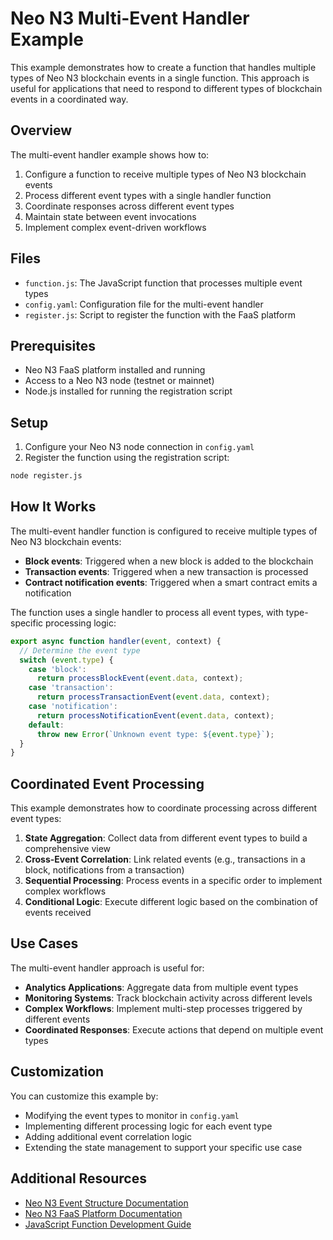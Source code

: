 # Neo N3 Multi-Event Handler Example

This example demonstrates how to create a function that handles multiple types of Neo N3 blockchain events in a single function. This approach is useful for applications that need to respond to different types of blockchain events in a coordinated way.

## Overview

The multi-event handler example shows how to:

1. Configure a function to receive multiple types of Neo N3 blockchain events
2. Process different event types with a single handler function
3. Coordinate responses across different event types
4. Maintain state between event invocations
5. Implement complex event-driven workflows

## Files

- `function.js`: The JavaScript function that processes multiple event types
- `config.yaml`: Configuration file for the multi-event handler
- `register.js`: Script to register the function with the FaaS platform

## Prerequisites

- Neo N3 FaaS platform installed and running
- Access to a Neo N3 node (testnet or mainnet)
- Node.js installed for running the registration script

## Setup

1. Configure your Neo N3 node connection in `config.yaml`
2. Register the function using the registration script:

```bash
node register.js
```

## How It Works

The multi-event handler function is configured to receive multiple types of Neo N3 blockchain events:

- **Block events**: Triggered when a new block is added to the blockchain
- **Transaction events**: Triggered when a new transaction is processed
- **Contract notification events**: Triggered when a smart contract emits a notification

The function uses a single handler to process all event types, with type-specific processing logic:

```javascript
export async function handler(event, context) {
  // Determine the event type
  switch (event.type) {
    case 'block':
      return processBlockEvent(event.data, context);
    case 'transaction':
      return processTransactionEvent(event.data, context);
    case 'notification':
      return processNotificationEvent(event.data, context);
    default:
      throw new Error(`Unknown event type: ${event.type}`);
  }
}
```

## Coordinated Event Processing

This example demonstrates how to coordinate processing across different event types:

1. **State Aggregation**: Collect data from different event types to build a comprehensive view
2. **Cross-Event Correlation**: Link related events (e.g., transactions in a block, notifications from a transaction)
3. **Sequential Processing**: Process events in a specific order to implement complex workflows
4. **Conditional Logic**: Execute different logic based on the combination of events received

## Use Cases

The multi-event handler approach is useful for:

- **Analytics Applications**: Aggregate data from multiple event types
- **Monitoring Systems**: Track blockchain activity across different levels
- **Complex Workflows**: Implement multi-step processes triggered by different events
- **Coordinated Responses**: Execute actions that depend on multiple event types

## Customization

You can customize this example by:

- Modifying the event types to monitor in `config.yaml`
- Implementing different processing logic for each event type
- Adding additional event correlation logic
- Extending the state management to support your specific use case

## Additional Resources

- [Neo N3 Event Structure Documentation](https://docs.neo.org/docs/en-us/reference/rpc/latest-version/api.html)
- [Neo N3 FaaS Platform Documentation](../../docs/neo-n3/README.md)
- [JavaScript Function Development Guide](../../docs/neo-n3/guides/function-development.md)
